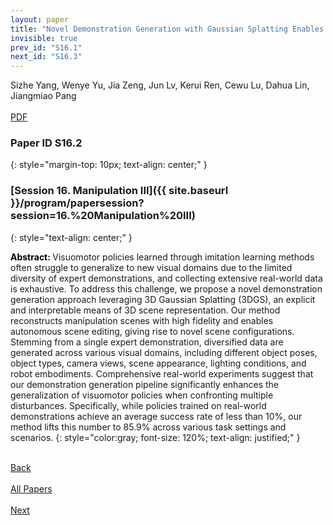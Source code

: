 ```yaml
---
layout: paper
title: "Novel Demonstration Generation with Gaussian Splatting Enables Robust One-Shot Manipulation"
invisible: true
prev_id: "S16.1"
next_id: "S16.3"
---
```

<div class="paper-authors">
  <div class="paper-author-box">
    <div class="paper-author-name">Sizhe Yang, Wenye Yu, Jia Zeng, Jun Lv, Kerui Ren, Cewu Lu, Dahua Lin, Jiangmiao Pang</div>
    <div class="paper-author-uni"></div>
  </div>
</div>

<div class="paper-pdf-modern">
  <div class="paper-menu-icon">
    <a href="https://www.roboticsproceedings.org/rss25/p146.pdf" title="Download PDF" target="_blank">
      <i class="fa fa-file-pdf-o"></i><br>
      <span class="paper-menu-label">PDF</span>
    </a>
  </div>
</div>

### Paper ID S16.2
{: style="margin-top: 10px; text-align: center;" }

### [Session 16. Manipulation III]({{ site.baseurl }}/program/papersession?session=16.%20Manipulation%20III)
{: style="text-align: center;" }

<b style="color: black;">Abstract: </b>Visuomotor policies learned through imitation learning methods often struggle to generalize to new visual domains due to the limited diversity of expert demonstrations, and collecting extensive real-world data is exhaustive.  To address this challenge, we propose a novel demonstration generation approach leveraging 3D Gaussian Splatting (3DGS), an explicit and interpretable means of 3D scene representation.  Our method reconstructs manipulation scenes with high fidelity and enables autonomous scene editing, giving rise to novel scene configurations. Stemming from a single expert demonstration, diversified data are generated across various visual domains, including different object poses, object types, camera views, scene appearance, lighting conditions, and robot embodiments.  Comprehensive real-world experiments suggest that our demonstration generation pipeline significantly enhances the generalization of visuomotor policies when confronting multiple disturbances. Specifically, while policies trained on real-world demonstrations achieve an average success rate of less than 10%, our method lifts this number to 85.9% across various task settings and scenarios.
{: style="color:gray; font-size: 120%; text-align: justified;" }

<div class="paper-menu">
  <div class="paper-menu-inner">
    <a href="{{ site.baseurl }}/program/papers/S16.1/" title="Previous Paper">
            <div class="paper-menu-icon">
                <i class="fa fa-chevron-left"></i><br>
                <span class="paper-menu-label">Back</span>
            </div>
        </a>
    <a href="{{ site.baseurl }}/program/papers" title="All Papers">
      <div class="paper-menu-icon">
        <i class="fa fa-list"></i><br>
        <span class="paper-menu-label">All Papers</span>
      </div>
    </a>
    <a href="{{ site.baseurl }}/program/papers/S16.3/" title="Next Paper">
            <div class="paper-menu-icon">
                <i class="fa fa-chevron-right"></i><br>
                <span class="paper-menu-label">Next</span>
            </div>
        </a>
  </div>
</div>
